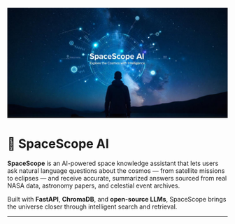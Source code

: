 ![banner-image](/media/banner.jpeg)

# 🌌 SpaceScope AI

**SpaceScope** is an AI-powered space knowledge assistant that lets users ask natural language questions about the cosmos — from satellite missions to eclipses — and receive accurate, summarized answers sourced from real NASA data, astronomy papers, and celestial event archives.

Built with **FastAPI**, **ChromaDB**, and **open-source LLMs**, SpaceScope brings the universe closer through intelligent search and retrieval.

---
